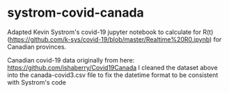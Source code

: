 # systrom-covid-canada

Adapted Kevin Systrom's covid-19 jupyter notebook to calculate for R(t) (https://github.com/k-sys/covid-19/blob/master/Realtime%20R0.ipynb) for Canadian provinces.

Canadian covid-19 data originally from here: https://github.com/ishaberry/Covid19Canada
I cleaned the dataset above into the canada-covid3.csv file to fix the datetime format to be consistent with Systrom's code
